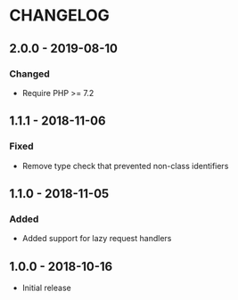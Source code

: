 # CHANGELOG

## 2.0.0 - 2019-08-10

### Changed

- Require PHP >= 7.2

## 1.1.1 - 2018-11-06

### Fixed

- Remove type check that prevented non-class identifiers

## 1.1.0 - 2018-11-05

### Added

- Added support for lazy request handlers

## 1.0.0 - 2018-10-16

- Initial release
